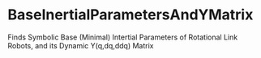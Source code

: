# BaseInertialParametersAndYMatrix

Finds Symbolic Base (Minimal) Intertial Parameters of Rotational Link Robots, and its Dynamic Y(q,dq,ddq) Matrix
